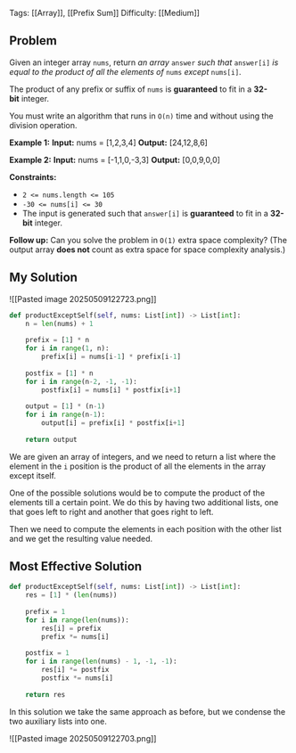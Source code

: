 Tags: [[Array]], [[Prefix Sum]]
Difficulty: [[Medium]]

## Problem
Given an integer array `nums`, return _an array_ `answer` _such that_ `answer[i]` _is equal to the product of all the elements of_ `nums` _except_ `nums[i]`.

The product of any prefix or suffix of `nums` is **guaranteed** to fit in a **32-bit** integer.

You must write an algorithm that runs in `O(n)` time and without using the division operation.

**Example 1:**
**Input:** nums = [1,2,3,4]
**Output:** [24,12,8,6]

**Example 2:**
**Input:** nums = [-1,1,0,-3,3]
**Output:** [0,0,9,0,0]

**Constraints:**
- `2 <= nums.length <= 105`
- `-30 <= nums[i] <= 30`
- The input is generated such that `answer[i]` is **guaranteed** to fit in a **32-bit** integer.

**Follow up:** Can you solve the problem in `O(1)` extra space complexity? (The output array **does not** count as extra space for space complexity analysis.)

## My Solution
![[Pasted image 20250509122723.png]]

```python
def productExceptSelf(self, nums: List[int]) -> List[int]:
	n = len(nums) + 1
	
	prefix = [1] * n
	for i in range(1, n):
		prefix[i] = nums[i-1] * prefix[i-1]
	
	postfix = [1] * n
	for i in range(n-2, -1, -1):
		postfix[i] = nums[i] * postfix[i+1]
	
	output = [1] * (n-1)
	for i in range(n-1):
		output[i] = prefix[i] * postfix[i+1]
	
	return output
```

We are given an array of integers, and we need to return a list where the element in the `i` position is the product of all the elements in the array except itself.

One of the possible solutions would be to compute the product of the elements till a certain point. We do this by having two additional lists, one that goes left to right and another that goes right to left. 

Then we need to compute the elements in each position with the other list and we get the resulting value needed. 

## Most Effective Solution
```python
def productExceptSelf(self, nums: List[int]) -> List[int]:
	res = [1] * (len(nums))
	  
	prefix = 1
	for i in range(len(nums)):
		res[i] = prefix
		prefix *= nums[i]
	
	postfix = 1
	for i in range(len(nums) - 1, -1, -1):
		res[i] *= postfix
		postfix *= nums[i]
	
	return res
```

In this solution we take the same approach as before, but we condense the two auxiliary lists into one. 

![[Pasted image 20250509122703.png]]